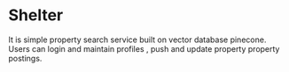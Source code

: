 # Shelter
It is simple property search service built on vector database pinecone. Users can login and maintain profiles , push and update property property postings.
